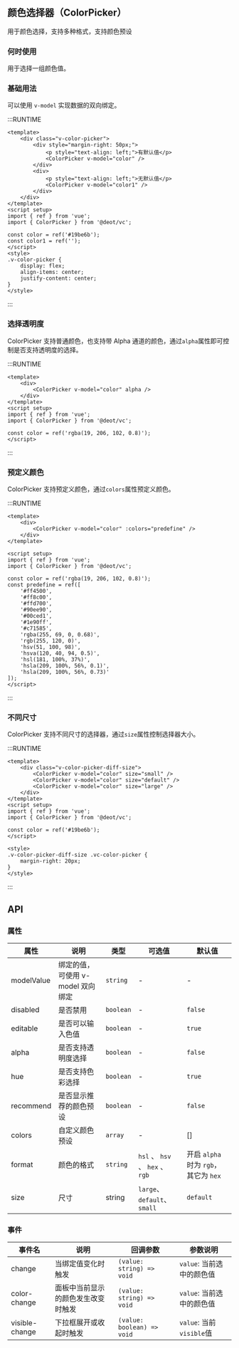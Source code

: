 ## 颜色选择器（ColorPicker）
用于颜色选择，支持多种格式，支持颜色预设

### 何时使用
用于选择一组颜色值。

### 基础用法
可以使用 `v-model` 实现数据的双向绑定。

:::RUNTIME
```vue
<template>
	<div class="v-color-picker">
		<div style="margin-right: 50px;">
			<p style="text-align: left;">有默认值</p>	
			<ColorPicker v-model="color" />
		</div>
		<div>
			<p style="text-align: left;">无默认值</p>	
			<ColorPicker v-model="color1" />
		</div>	
	</div>
</template>
<script setup>
import { ref } from 'vue';
import { ColorPicker } from '@deot/vc';

const color = ref('#19be6b');
const color1 = ref('');
</script>
<style>
.v-color-picker {
	display: flex;
	align-items: center;
	justify-content: center;
}
</style>
```
:::

### 选择透明度
ColorPicker 支持普通颜色，也支持带 Alpha 通道的颜色，通过`alpha`属性即可控制是否支持透明度的选择。

:::RUNTIME
```vue
<template>
	<div>
        <ColorPicker v-model="color" alpha />
	</div>
</template>
<script setup>
import { ref } from 'vue';
import { ColorPicker } from '@deot/vc';

const color = ref('rgba(19, 206, 102, 0.8)');
</script>
```
:::

### 预定义颜色
ColorPicker 支持预定义颜色，通过`colors`属性预定义颜色。

:::RUNTIME
```vue
<template>
	<div>
        <ColorPicker v-model="color" :colors="predefine" />
	</div>
</template>

<script setup>
import { ref } from 'vue';
import { ColorPicker } from '@deot/vc';

const color = ref('rgba(19, 206, 102, 0.8)');
const predefine = ref([
	'#ff4500',
	'#ff8c00',
	'#ffd700',
	'#90ee90',
	'#00ced1',
	'#1e90ff',
	'#c71585',
	'rgba(255, 69, 0, 0.68)',
	'rgb(255, 120, 0)',
	'hsv(51, 100, 98)',
	'hsva(120, 40, 94, 0.5)',
	'hsl(181, 100%, 37%)',
	'hsla(209, 100%, 56%, 0.1)',
	'hsla(209, 100%, 56%, 0.73)'
]);
</script>
```
:::

### 不同尺寸
ColorPicker 支持不同尺寸的选择器，通过`size`属性控制选择器大小。

:::RUNTIME
```vue
<template>
	<div class="v-color-picker-diff-size">
        <ColorPicker v-model="color" size="small" />
        <ColorPicker v-model="color" size="default" />
        <ColorPicker v-model="color" size="large" />
	</div>
</template>
<script setup>
import { ref } from 'vue';
import { ColorPicker } from '@deot/vc';

const color = ref('#19be6b');
</script>

<style>
.v-color-picker-diff-size .vc-color-picker {
    margin-right: 20px;    
}
</style>
```
:::

## API

### 属性

| 属性         | 说明                    | 类型        | 可选值                           | 默认值                           |
| ---------- | --------------------- | --------- | ----------------------------- | ----------------------------- |
| modelValue | 绑定的值，可使用 v-model 双向绑定 | `string`  | -                             | -                             |
| disabled   | 是否禁用                  | `boolean` | -                             | `false`                       |
| editable   | 是否可以输入色值              | `boolean` | -                             | `true`                        |
| alpha      | 是否支持透明度选择             | `boolean` | -                             | `false`                       |
| hue        | 是否支持色彩选择              | `boolean` | -                             | `true`                        |
| recommend  | 是否显示推荐的颜色预设           | `boolean` | -                             | `false`                       |
| colors     | 自定义颜色预设               | `array`   | -                             | []                            |
| format     | 颜色的格式                 | `string`  | `hsl` 、 `hsv` 、 `hex` 、 `rgb` | 开启 `alpha` 时为 `rgb`，其它为 `hex` |
| size       | 尺寸                    | string    | `large`、`default`、`small`     | `default`                     |


### 事件

| 事件名            | 说明                | 回调参数                       | 参数说明                  |
| -------------- | ----------------- | -------------------------- | --------------------- |
| change         | 当绑定值变化时触发         | `(value: string) => void`  | `value`: 当前选中的颜色值     |
| color-change   | 面板中当前显示的颜色发生改变时触发 | `(value: string) => void`  | `value`: 当前选中的颜色值     |
| visible-change | 下拉框展开或收起时触发       | `(value: boolean) => void` | `value`: 当前`visible`值 |